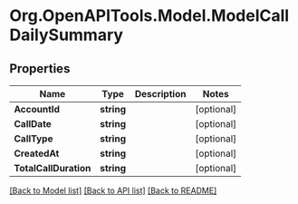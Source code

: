 # Org.OpenAPITools.Model.ModelCallDailySummary

## Properties

Name | Type | Description | Notes
------------ | ------------- | ------------- | -------------
**AccountId** | **string** |  | [optional] 
**CallDate** | **string** |  | [optional] 
**CallType** | **string** |  | [optional] 
**CreatedAt** | **string** |  | [optional] 
**TotalCallDuration** | **string** |  | [optional] 

[[Back to Model list]](../README.md#documentation-for-models) [[Back to API list]](../README.md#documentation-for-api-endpoints) [[Back to README]](../README.md)

